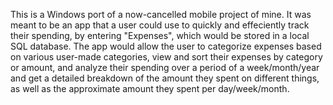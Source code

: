   This is a Windows port of a now-cancelled mobile project of mine. It was meant to be an app that a user could use to quickly and effeciently track their spending,
by entering "Expenses", which would be stored in a local SQL database. The app would allow the user to categorize expenses based on various user-made categories,
view and sort their expenses by category or amount, and analyze their spending over a period of a week/month/year and get a detailed breakdown of the amount they spent
on different things, as well as the approximate amount they spent per day/week/month.
